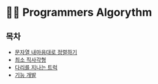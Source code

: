 # ✍🏻 Programmers Algorythm

## 목차

- [문자열 내마음대로 정렬하기](https://github.com/ichbinmin2/Algorythm/blob/main/Programmers/문자열-내마음대로-정렬하기/문자열-내마음대로-정렬하기.md)
- [최소 직사각형](https://github.com/ichbinmin2/Algorythm/blob/main/Programmers/최소-직사각형/최소-직사각형.md)
- [다리를 지나는 트럭](https://github.com/ichbinmin2/Algorythm/blob/main/Programmers/다리를-지나는-트럭/다리를-지나는-트럭.md)
- [기능 개발](https://github.com/ichbinmin2/Algorythm/blob/main/Programmers/기능-개발/기능-개발.md)
